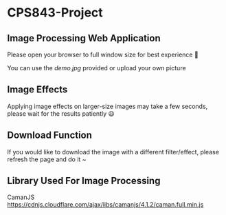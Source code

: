 # CPS843-Project
## Image Processing Web Application
Please open your browser to full window size for best experience 💖

You can use the _demo.jpg_ provided or upload your own picture

## Image Effects
Applying image effects on larger-size images may take a few seconds, please wait for the results patiently 😃

## Download Function
If you would like to download the image with a different filter/effect, please refresh the page and do it ~ 

## Library Used For Image Processing
CamanJS https://cdnjs.cloudflare.com/ajax/libs/camanjs/4.1.2/caman.full.min.js

